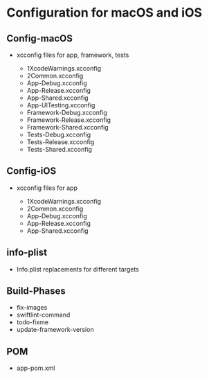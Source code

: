 # Configuration for macOS and iOS

## Config-macOS

* xcconfig files for app, framework, tests

	* 1XcodeWarnings.xcconfig
	* 2Common.xcconfig
	* App-Debug.xcconfig
	* App-Release.xcconfig
	* App-Shared.xcconfig
	* App-UITesting.xcconfig
	* Framework-Debug.xcconfig
	* Framework-Release.xcconfig
	* Framework-Shared.xcconfig
	* Tests-Debug.xcconfig
	* Tests-Release.xcconfig
	* Tests-Shared.xcconfig

## Config-iOS

* xcconfig files for app

	* 1XcodeWarnings.xcconfig
	* 2Common.xcconfig
	* App-Debug.xcconfig
	* App-Release.xcconfig
	* App-Shared.xcconfig

## info-plist

* Info.plist replacements for different targets

## Build-Phases

* fix-images
* swiftlint-command
* todo-fixme
* update-framework-version

## POM

* app-pom.xml